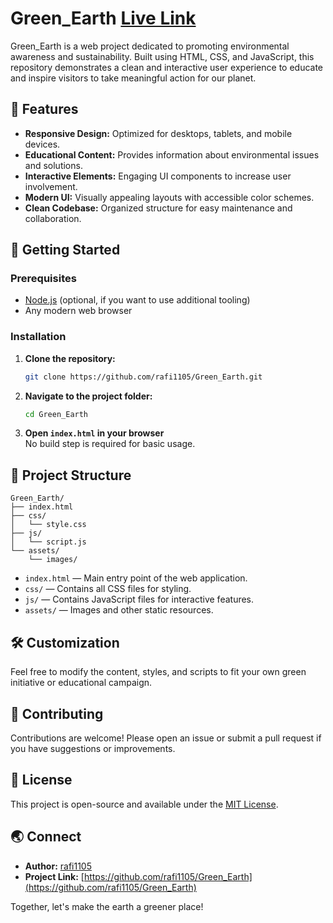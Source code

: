 # Green_Earth [Live Link](https://rafi1105.github.io/Green_Earth/)

Green_Earth is a web project dedicated to promoting environmental awareness and sustainability. Built using HTML, CSS, and JavaScript, this repository demonstrates a clean and interactive user experience to educate and inspire visitors to take meaningful action for our planet.

## 🌱 Features

- **Responsive Design:** Optimized for desktops, tablets, and mobile devices.
- **Educational Content:** Provides information about environmental issues and solutions.
- **Interactive Elements:** Engaging UI components to increase user involvement.
- **Modern UI:** Visually appealing layouts with accessible color schemes.
- **Clean Codebase:** Organized structure for easy maintenance and collaboration.

## 🚀 Getting Started

### Prerequisites

- [Node.js](https://nodejs.org/) (optional, if you want to use additional tooling)
- Any modern web browser

### Installation

1. **Clone the repository:**
   ```bash
   git clone https://github.com/rafi1105/Green_Earth.git
   ```
2. **Navigate to the project folder:**
   ```bash
   cd Green_Earth
   ```
3. **Open `index.html` in your browser**  
   No build step is required for basic usage.

## 📁 Project Structure

```
Green_Earth/
├── index.html
├── css/
│   └── style.css
├── js/
│   └── script.js
└── assets/
    └── images/
```

- `index.html` — Main entry point of the web application.
- `css/` — Contains all CSS files for styling.
- `js/` — Contains JavaScript files for interactive features.
- `assets/` — Images and other static resources.

## 🛠️ Customization

Feel free to modify the content, styles, and scripts to fit your own green initiative or educational campaign.

## 🤝 Contributing

Contributions are welcome! Please open an issue or submit a pull request if you have suggestions or improvements.

## 📜 License

This project is open-source and available under the [MIT License](LICENSE).

## 🌏 Connect

- **Author:** [rafi1105](https://github.com/rafi1105)
- **Project Link:** [https://github.com/rafi1105/Green_Earth](https://github.com/rafi1105/Green_Earth)

Together, let's make the earth a greener place!
